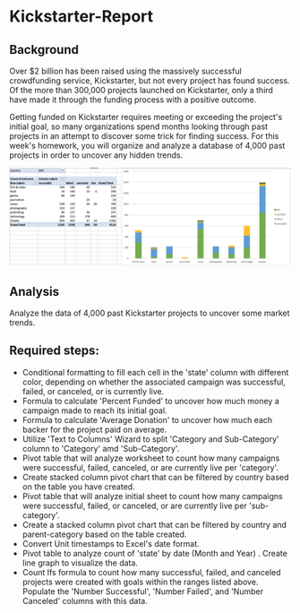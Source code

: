 # Kickstarter-Report

## Background

Over $2 billion has been raised using the massively successful crowdfunding service, Kickstarter, but not every project has found success. Of the more than 300,000 projects launched on Kickstarter, only a third have made it through the funding process with a positive outcome.

Getting funded on Kickstarter requires meeting or exceeding the project's initial goal, so many organizations spend months looking through past projects in an attempt to discover some trick for finding success. For this week's homework, you will organize and analyze a database of 4,000 past projects in order to uncover any hidden trends.

![Kickstarter Table](Images/CategoryStats.PNG)

## Analysis

Analyze the data of 4,000 past Kickstarter projects to uncover some market trends.

## Required steps:
- Conditional formatting to fill each cell in the 'state' column with different color, depending on whether the associated campaign was successful, failed, or canceled, or is currently live.
- Formula to calculate 'Percent Funded' to uncover how much money a campaign made to reach its initial goal.
- Formula to calculate 'Average Donation' to uncover how much each backer for the project paid on average.
- Utilize 'Text to Columns' Wizard to split 'Category and Sub-Category' column to 'Category' amd 'Sub-Category'.
- Pivot table that will analyze worksheet to count how many campaigns were successful, failed, canceled, or are currently live per 'category'. 
- Create stacked column pivot chart that can be filtered by country based on the table you have created.
- Pivot table that will analyze initial sheet to count how many campaigns were successful, failed, or canceled, or are currently live per 'sub-category'.
- Create a stacked column pivot chart that can be filtered by country and parent-category based on the table created.
- Convert Unit timestamps to Excel's date format.
- Pivot table to analyze count of 'state' by date (Month and Year) . Create line graph to visualize the data.
- Count Ifs formula to count how many successful, failed, and canceled projects were created with goals within the ranges listed above. Populate the 'Number Successful', 'Number Failed', and 'Number Canceled' columns with this data.
